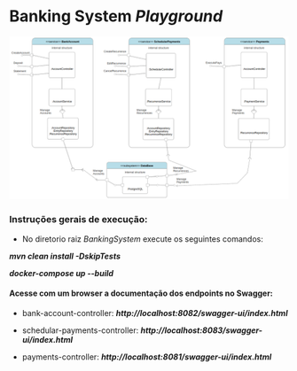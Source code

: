 # Banking System *Playground*

![img.png](readme-images/img.png)

### Instruções gerais de execução:

* No diretorio raiz *BankingSystem* execute os seguintes comandos:

***mvn clean install -DskipTests***

***docker-compose up --build***

#### Acesse com um browser a documentação dos endpoints no Swagger:

* bank-account-controller:
***http://localhost:8082/swagger-ui/index.html***


* schedular-payments-controller:
  ***http://localhost:8083/swagger-ui/index.html***


* payments-controller:
  ***http://localhost:8081/swagger-ui/index.html***